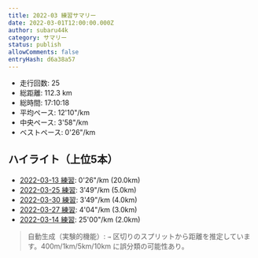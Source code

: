 ```yaml
---
title: 2022-03 練習サマリー
date: 2022-03-01T12:00:00.000Z
author: subaru44k
category: サマリー
status: publish
allowComments: false
entryHash: d6a38a57
---
```

- 走行回数: 25
- 総距離: 112.3 km
- 総時間: 17:10:18
- 平均ペース: 12'10"/km
- 中央ペース: 3'58"/km
- ベストペース: 0'26"/km

## ハイライト（上位5本）
- [2022-03-13 練習](/2022-03-13-4a5369ccae49edef973251a0cdd6b7d2/): 0'26"/km (20.0km)
- [2022-03-25 練習](/2022-03-26-25aedc80e301592f70e65aa15fd206db/): 3'49"/km (5.0km)
- [2022-03-30 練習](/2022-03-31-bba4e785703c1b48e24c936ad604c5b4/): 3'49"/km (4.0km)
- [2022-03-27 練習](/2022-03-28-fc832767b0dad44a46662f7e828be860/): 4'04"/km (3.0km)
- [2022-03-14 練習](/2022-03-14-9143775dc2843fc95fe233c460ad81e2/): 25'00"/km (2.0km)

> 自動生成（実験的機能）: `→` 区切りのスプリットから距離を推定しています。400m/1km/5km/10km に誤分類の可能性あり。
